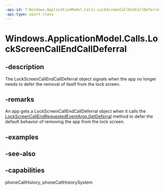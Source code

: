 ```yaml
---
-api-id: T:Windows.ApplicationModel.Calls.LockScreenCallEndCallDeferral
-api-type: winrt class
---
```


<!-- Class syntax.
public class LockScreenCallEndCallDeferral : Windows.ApplicationModel.Calls.ILockScreenCallEndCallDeferral
-->

# Windows.ApplicationModel.Calls.LockScreenCallEndCallDeferral

## -description
The LockScreenCallEndCallDeferral object signals when the app no longer needs to defer the removal of itself from the lock screen.

## -remarks
An app gets a LockScreenCallEndCallDeferral object when it calls the [LockScreenCallEndRequestedEventArgs.GetDeferral](lockscreencallendrequestedeventargs_getdeferral_254836512.md) method to defer the default behavior of removing the app from the lock screen.

## -examples

## -see-also

## -capabilities
phoneCallHistory, phoneCallHistorySystem
